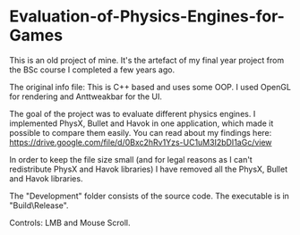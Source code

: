 # Evaluation-of-Physics-Engines-for-Games

This is an old project of mine. It's the artefact of my final year project from the BSc course I completed a few years ago.


The original info file:
This is C++ based and uses some OOP.
I used OpenGL for rendering and Anttweakbar for the UI.

The goal of the project was to evaluate different physics engines. 
I implemented PhysX, Bullet and Havok in one application, 
which made it possible to compare them easily.
You can read about my findings here: https://drive.google.com/file/d/0Bxc2hRv1Yzs-UC1uM3I2bDI1aGc/view

 
In order to keep the file size small (and for legal reasons as I can't redistribute PhysX and Havok libraries)
I have removed all the PhysX, Bullet and Havok libraries.

The "Development" folder consists of the source code.
The executable is in "Build\Release".

Controls:
LMB and Mouse Scroll.

